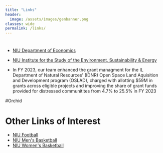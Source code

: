```yaml
---
title: "Links"
header:
  image: /assets/images/genbanner.png
classes: wide
permalink: /links/
---
```


# 
- [NIU Department of Economics](https://www.niu.edu/clas/econ/)


- [NIU Institute for the Study of the Environment, Sustainability & Energy](https://www.niu.edu/clas/ese/)
 - In FY 2023, our team enhanced the grant managment for the IL Department of Natural Resources' (IDNR) Open Space Land Aquisition and Development program (OSLAD), charged with allotting $59M in grants across eligible projects and improving the share of grant funds provided for distressed communitites from 4.7% to 25.5% in FY 2023



#Orchid

# Other Links of Interest
- [NIU Football](https://niuhuskies.com/sports/football)
- [NIU Men's Basketball](https://niuhuskies.com/sports/mens-basketball)
- [NIU Women's Basketball](https://niuhuskies.com/sports/womens-basketball)
